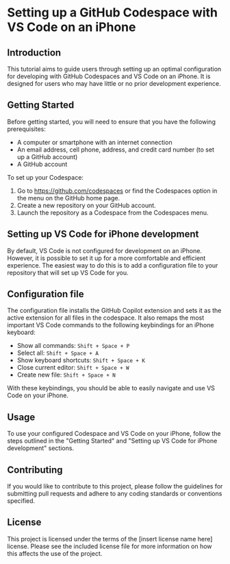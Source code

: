 # Setting up a GitHub Codespace with VS Code on an iPhone

## Introduction

This tutorial aims to guide users through setting up an optimal configuration for developing with GitHub Codespaces and VS Code on an iPhone. It is designed for users who may have little or no prior development experience.

## Getting Started

Before getting started, you will need to ensure that you have the following prerequisites:

- A computer or smartphone with an internet connection
- An email address, cell phone, address, and credit card number (to set up a GitHub account)
- A GitHub account

To set up your Codespace:

1. Go to https://github.com/codespaces or find the Codespaces option in the menu on the GitHub home page.
2. Create a new repository on your GitHub account.
3. Launch the repository as a Codespace from the Codespaces menu.

## Setting up VS Code for iPhone development

By default, VS Code is not configured for development on an iPhone. However, it is possible to set it up for a more comfortable and efficient experience. The easiest way to do this is to add a configuration file to your repository that will set up VS Code for you.

## Configuration file

The configuration file installs the GitHub Copilot extension and sets it as the active extension for all files in the codespace. It also remaps the most important VS Code commands to the following keybindings for an iPhone keyboard:

- Show all commands: `Shift + Space + P`
- Select all: `Shift + Space + A`
- Show keyboard shortcuts: `Shift + Space + K`
- Close current editor: `Shift + Space + W`
- Create new file: `Shift + Space + N`

With these keybindings, you should be able to easily navigate and use VS Code on your iPhone.

## Usage

To use your configured Codespace and VS Code on your iPhone, follow the steps outlined in the "Getting Started" and "Setting up VS Code for iPhone development" sections.

## Contributing

If you would like to contribute to this project, please follow the guidelines for submitting pull requests and adhere to any coding standards or conventions specified.

## License

This project is licensed under the terms of the [insert license name here] license. Please see the included license file for more information on how this affects the use of the project.
